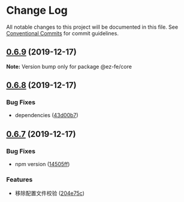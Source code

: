 # Change Log

All notable changes to this project will be documented in this file.
See [Conventional Commits](https://conventionalcommits.org) for commit guidelines.

## [0.6.9](https://github.com/ez-fe/ez/compare/v0.6.8...v0.6.9) (2019-12-17)

**Note:** Version bump only for package @ez-fe/core





## [0.6.8](https://github.com/ez-fe/ez/compare/v0.6.7...v0.6.8) (2019-12-17)


### Bug Fixes

* dependencies ([43d00b7](https://github.com/ez-fe/ez/commit/43d00b7eae9195431c819a26562700ed8540cf14))





## [0.6.7](https://github.com/ez-fe/ez/compare/v0.6.6...v0.6.7) (2019-12-17)


### Bug Fixes

* npm version ([14505ff](https://github.com/ez-fe/ez/commit/14505ff941516d5db995ab64025324fa710802e6))


### Features

* 移除配置文件校验 ([204e75c](https://github.com/ez-fe/ez/commit/204e75cdbd584372a761d3c9450ab8d129b818f3))
